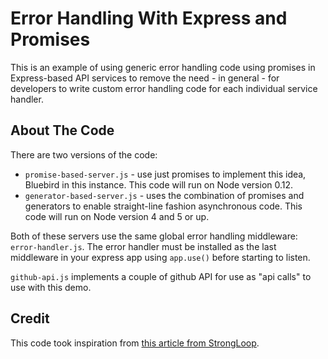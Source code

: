 # Error Handling With Express and Promises

This is an example of using generic error handling code using promises in Express-based API services to remove the need - in general - for developers to write custom error handling code for each individual service handler.

## About The Code

There are two versions of the code:

* `promise-based-server.js` - use just promises to implement this idea, Bluebird in this instance. This code will run on Node version 0.12.
* `generator-based-server.js` - uses the combination of promises and generators to enable straight-line fashion asynchronous code. This code will run on Node version 4 and 5 or up.

Both of these servers use the same global error handling middleware: `error-handler.js`. The error handler must be installed as the last middleware in your express app using `app.use()` before starting to listen.

`github-api.js` implements a couple of github API for use as "api calls" to use with this demo.

## Credit

This code took inspiration from [this article from StrongLoop](https://strongloop.com/strongblog/async-error-handling-expressjs-es7-promises-generators/).




